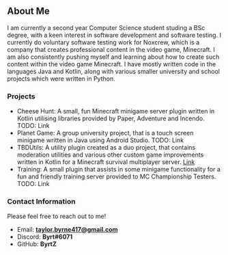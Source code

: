 ## About Me
I am currently a second year Computer Science student studing a BSc degree, with a keen interest in software development and software testing. I currently do voluntary software testing work for Noxcrew, which is a company that creates professional content in the video game, Minecraft. I am also consistently pushing myself and learning about how to create such content within the video game Minecraft. I have mostly written code in the languages Java and Kotlin, along with various smaller university and school projects which were written in Python. 


### Projects
- Cheese Hunt: A small, fun Minecraft minigame server plugin written in Kotlin utilising libraries provided by Paper, Adventure and Incendo. TODO: Link
- Planet Game: A group university project, that is a touch screen minigame written in Java using Android Studio. TODO: Link
- TBDUtils: A utility plugin created as a duo project, that contains moderation utilities and various other custom game improvements written in Kotlin for a Minecraft survival multiplayer server. [Link](https://github.com/Hoi15A/TBDUtils)
- Training: A small plugin that assists in some minigame functionality for a fun and friendly training server provided to MC Championship Testers. TODO: Link


### Contact Information
Please feel free to reach out to me!
- Email: **taylor.byrne417@gmail.com**
- Discord: **Byrt#6071**
- GitHub: **ByrtZ**
